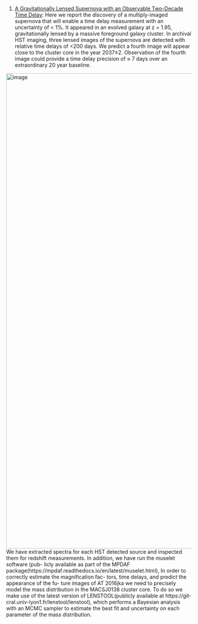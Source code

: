 1. [A Gravitationally Lensed Supernova with an Observable Two-Decade Time Delay](https://arxiv.org/pdf/2106.08935.pdf): 
Here we report the discovery of a multiply-imaged supernova that will enable a time delay measurement with an uncertainty of < 1%. It appeared in an evolved galaxy at z = 1.95, gravitationally lensed by a massive foreground galaxy cluster. In archival HST imaging, three lensed images of the supernova are detected with relative time delays of <200 days. We predict a fourth image will appear close to the cluster core in the year 2037±2. Observation of the fourth image could provide a time delay precision of ≈ 7 days over an extraordinary 20 year baseline.
<img width="1287" alt="image" src="https://user-images.githubusercontent.com/37625284/122323766-3188fe80-cf5a-11eb-88af-125cc9dc930b.png">
We have extracted spectra for each HST detected source and inspected them for redshift measurements. In addition, we have run the muselet software (pub- licly available as part of the MPDAF package(https://mpdaf.readthedocs.io/en/latest/muselet.html), 
In order to correctly estimate the magnification fac- tors, time delays, and predict the appearance of the fu- ture images of AT 2016jka we need to precisely model the mass distribution in the MACSJ0138 cluster core. To do so we make use of the latest version of LENSTOOL(publicly available at https://git-cral.univ-lyon1.fr/lenstool/lenstool), which performs a Bayesian analysis with an MCMC sampler to estimate the best fit and uncertainty on each parameter of the mass distribution.

